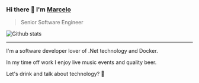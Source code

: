 ### Hi there 👋 I'm [Marcelo](https://www.linkedin.com/in/marcelo-oliveira-0082b8141)

> Senior Software Engineer

![Github stats](https://github-readme-stats.vercel.app/api?username=mamartins1997&count_private=true&show_icons=true&theme=monokai)


----------------------------------------------------------------

I'm a software developer lover of .Net technology and Docker.

In my time off work I enjoy live music events and quality beer.

Let's drink and talk about technology? 🍻

